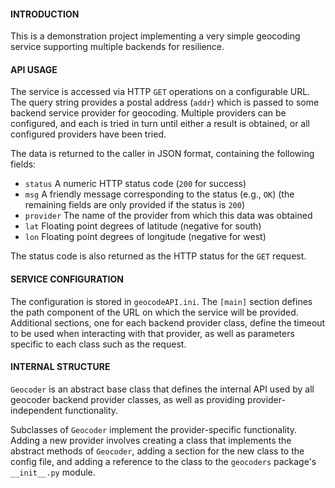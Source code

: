 #### INTRODUCTION

This is a demonstration project implementing a very simple geocoding service
supporting multiple backends for resilience.

#### API USAGE

The service is accessed via HTTP `GET` operations on a configurable URL. The query
string provides a postal address (`addr`) which is passed to some backend
service provider for geocoding. Multiple providers can be configured, and each
is tried in turn until either a result is obtained, or all configured providers
have been tried.

The data is returned to the caller in JSON format, containing the following
fields:

- `status`     A numeric HTTP status code (`200` for success)
- `msg`        A friendly message corresponding to the status (e.g., `OK`)
        (the remaining fields are only provided if the status is `200`)
- `provider`   The name of the provider from which this data was obtained
- `lat`        Floating point degrees of latitude (negative for south)
- `lon`        Floating point degrees of longitude (negative for west)

The status code is also returned as the HTTP status for the `GET` request.

#### SERVICE CONFIGURATION

The configuration is stored in `geocodeAPI.ini`. The `[main]` section defines the
path component of the URL on which the service will be provided. Additional
sections, one for each backend provider class, define the timeout to be used
when interacting with that provider, as well as parameters specific to each
class such as the request.

#### INTERNAL STRUCTURE

`Geocoder` is an abstract base class that defines the internal API used by all
geocoder backend provider classes, as well as providing provider-independent
functionality.

Subclasses of `Geocoder` implement the provider-specific functionality. Adding a
new provider involves creating a class that implements the abstract methods of
`Geocoder`, adding a section for the new class to the config file, and adding a
reference to the class to the `geocoders` package's `__init__.py` module.
